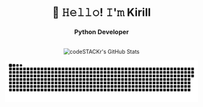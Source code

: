 <h1 align="center">👋 𝙷𝚎𝚕𝚕𝚘! 𝙸'𝚖 Kirill </h1>

<h3 align="center">Python Developer</h3>
<p align="center">

 
 <br>
 <img alt="codeSTACKr's GitHub Stats" src="https://komarev.com/ghpvc/?username=your-github-KiraPixel&color=green" />
</p>

<p align="center">
<img width="600" src="assets/github-snake.svg" alt="snake"/>
</p>

